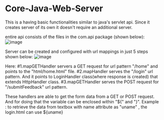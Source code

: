 # Core-Java-Web-Server
This is a having basic functionalities similar to java's servlet api. Since it creates server of its own it doesn't require an additional server.

entire api consists of the files in the com.api package (shown below):
![image](https://user-images.githubusercontent.com/20777854/39905081-28f1b962-54f9-11e8-948f-135e6508f154.png)

Server can be created and configured with url mappings in just 5 steps shown below:
![image](https://user-images.githubusercontent.com/20777854/39905214-cad6de56-54f9-11e8-9dbc-8e37e954d0c2.png)

Here:
#1.mapGETHandler servers a GET request for url  pattern "/home" and points to the "html/home.html" file.
#2.mapHandler serves the "/login" url pattern. And it points to LoginHandler class(where response is created) that extends HttpHandler class.
#3.mapGETHandler serves the POST request for "/submitFeedback" url pattern.

These handlers are able to get the form data from a GET or POST request. And for doing that the variable can be enclosed within "${" and "}".
Example : to retrieve the data from textbox with name attribute as "uname" , the login.html can use ${uname}


